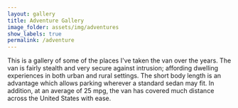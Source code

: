 ```yaml
---
layout: gallery
title: Adventure Gallery
image_folder: assets/img/adventures
show_labels: true
permalink: /adventure
---
```


This is a gallery of some of the places I've taken the van over the years. The van is fairly stealth and very secure against intrusion; affording dwelling experiences in both urban and rural settings. The short body length is an advantage which allows parking wherever a standard sedan may fit. In addition, at an average of 25 mpg, the van has covered much distance across the United States with ease.